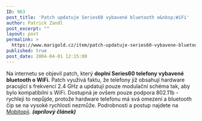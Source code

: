 ```yaml
---
ID: 963
post_title: 'Patch updatuje Series60 vybavené bluetooth o&nbsp;WiFi'
author: Patrick Zandl
post_excerpt: ""
layout: post
permalink: >
  https://www.marigold.cz/item/patch-updatuje-series60-vybavene-bluetooth-o-wifi
published: true
post_date: 2004-04-01 12:15:00
---
```

Na internetu se objevil patch, který <STRONG>doplní Series60 telefony vybavené bluetooth o WiFi.</STRONG> Patch využívá faktu, že telefony již obsahují hardware pracující s frekvencí 2.4 GHz a updatují pouze modulační schéma tak, aby bylo kompatibilní s WiFi. Dostupná je ovšem pouze podpora 802.11b - rychleji to nepůjde, protože hardware telefonu má svá omezení a bluetooth čip se na vysoké rychlosti nezmůže. Podrobnosti a postup najdete na <A href="http://www.mobitopia.com/20040401.html#105110" target=_blank>Mobitopii</A>. <STRONG><EM>(aprílový článek)</EM></STRONG>